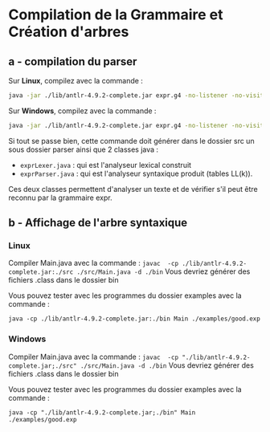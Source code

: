 # Compilation de la Grammaire et Création d'arbres



## a - compilation du parser


Sur __Linux__, compilez avec la commande :
```bash
java -jar ./lib/antlr-4.9.2-complete.jar expr.g4 -no-listener -no-visitor -o ./src/parser
```

Sur __Windows__, compilez avec la commande :
```bash
java -jar ./lib/antlr-4.9.2-complete.jar expr.g4 -no-listener -no-visitor -o ./src/parser
```

Si tout se passe bien, cette commande doit générer dans le dossier src un sous dossier parser ainsi que 2 classes java :

* ```exprLexer.java``` : qui est l'analyseur lexical construit
* ```exprParser.java``` : qui est l'analyseur syntaxique produit (tables LL(k)).

Ces deux classes permettent d'analyser un texte et de vérifier s'il peut être reconnu par la grammaire expr.


## b - Affichage de l'arbre syntaxique

### Linux
Compiler Main.java avec la commande :
```javac  -cp ./lib/antlr-4.9.2-complete.jar:./src ./src/Main.java -d ./bin```
Vous devriez générer des fichiers .class dans le dossier bin

Vous pouvez tester avec les programmes du dossier examples avec la commande :

```
java -cp ./lib/antlr-4.9.2-complete.jar:./bin Main ./examples/good.exp
```

### Windows

Compiler Main.java avec la commande :
```javac  -cp "./lib/antlr-4.9.2-complete.jar;./src" ./src/Main.java -d ./bin```
Vous devriez générer des fichiers .class dans le dossier bin



Vous pouvez tester avec les programmes du dossier examples avec la commande :

```
java -cp "./lib/antlr-4.9.2-complete.jar;./bin" Main ./examples/good.exp
```




